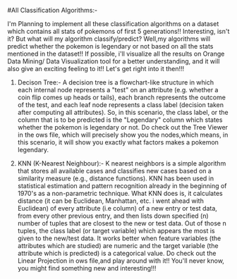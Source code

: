 #All Classification Algorithms:-


I'm Planning to implement all these classification algorithms on a dataset which contains all stats of pokemons of first 5 generations!!
Interesting, isn't it? But what will my algorithm classify/predict? Well,my algorithms will predict whether the pokemon is legendary or not based on all the stats mentioned in the dataset!! If possible, i'll visualize all the results on Orange Data Mining/ Data Visualization tool for a better understanding, and it will also give an exciting feeling to it!!
Let's get right into it then!!!


1) Decison Tree:-
A decision tree is a flowchart-like structure in which each internal node represents a "test" on an attribute (e.g. whether a coin flip comes up heads or tails), each branch represents the outcome of the test, and each leaf node represents a class label (decision taken after computing all attributes).
So, in this scenario, the class label, or the column that is to be predicted is the "Legendary" column which states whether the pokemon is legendary or not. Do check out the Tree Viewer in the ows file, which will precisely show you the nodes,which means, in this scenario, it will show you exactly what factors makes a pokemon legendary.


2) KNN (K-Nearest Neighbour):-
K nearest neighbors is a simple algorithm that stores all available cases and classifies new cases based on a similarity measure (e.g., distance functions). KNN has been used in statistical estimation and pattern recognition already in the beginning of 1970's as a non-parametric technique.
What KNN does is, it calculates distance (it can be Euclidean, Manhattan, etc. i went ahead with Euclidean) of every attribute (i.e column) of a new entry or test data, from every other previous entry, and then lists down specified (n) number of tuples that are closest to the new or test data. Out of those n tuples, the class label (or target variable) which appears the most is given to the new/test data. It works better when feature variables (the attributes which are studied) are numeric and the target variable (the attribute which is predicted) is a categorical value. Do check out the Linear Projection in ows file,and play around with it!! You'll never know, you might find something new and interesting!!!
